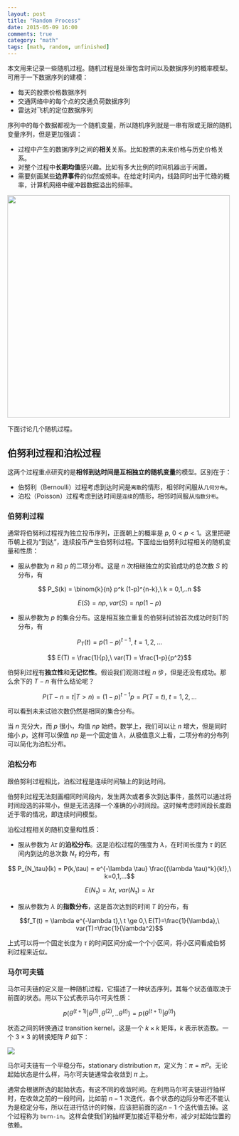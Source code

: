 ```yaml
---
layout: post
title: "Random Process"
date: 2015-05-09 16:00
comments: true
category: "math"
tags: [math, random, unfinished]
---
```


本文用来记录一些随机过程。随机过程是处理包含时间以及数据序列的概率模型。可用于一下数据序列的建模：

* 每天的股票价格数据序列
* 交通网络中的每个点的交通负荷数据序列
* 雷达对飞机的定位数据序列

序列中的每个数据都视为一个随机变量，所以随机序列就是一串有限或无限的随机变量序列，但是更加强调：

* 过程中产生的数据序列之间的**相关**关系。比如股票的未来价格与历史价格关系。
* 对整个过程中**长期均值**感兴趣。比如有多大比例的时间机器出于闲置。
* 需要刻画某些**边界事件**的似然或频率。在给定时间内，线路同时出于忙碌的概率，计算机网络中缓冲器数据溢出的频率。

<img src="http://7xqfqs.com1.z0.glb.clouddn.com/16-4-16/62147816.jpg" width="500px"/>

下面讨论几个随机过程。

<!--more-->

## 伯努利过程和泊松过程

这两个过程重点研究的是**相邻到达时间是互相独立的随机变量**的模型。区别在于：

* 伯努利（Bernoulli）过程考虑到达时间是`离散`的情形，相邻时间服从`几何分布`。
* 泊松（Poisson）过程考虑到达时间是`连续`的情形，相邻时间服从`指数分布`。

### 伯努利过程

通常将伯努利过程视为独立投币序列，正面朝上的概率是 $p,\ 0<p<1$。这里把硬币朝上视为“到达”，连续投币产生伯努利过程。下面给出伯努利过程相关的随机变量和性质：

* 服从参数为 $n$ 和 $p$ 的二项分布。这是 $n$ 次相继独立的实验成功的总次数 $S$ 的分布，有

$$ P_S(k) =  \binom{k}{n} p^k (1-p)^{n-k},\ k = 0,1,..n $$

$$E(S) = np,\ var(S)=np(1-p)$$

* 服从参数为 $p$ 的集合分布。这是相互独立重复的伯努利试验首次成功时刻T的分布，有

$$ P_T(t) = p(1-p)^{t-1},\ t=1,2,...$$

$$ E(T) = \frac{1}{p},\ var(T) = \frac{1-p}{p^2}$$

伯努利过程有**独立性**和**无记忆性**。假设我们观测过程 $n$ 步，但是还没有成功。那么余下的 $T-n$ 有什么结论呢？

$$ P(T-n=t \vert T>n) = (1-p)^{t-1}p = P(T=t),\ t=1,2,...$$

可以看到未来试验次数仍然是相同的集合分布。

当 $n$ 充分大，而 $p$ 很小，均值 $np$ 始终。数学上，我们可以让 $n$ 增大，但是同时缩小 $p$，这样可以保值 $np$ 是一个固定值 $\lambda$，从极值意义上看，二项分布的分布列可以简化为泊松分布。

### 泊松分布

跟伯努利过程相比，泊松过程是连续时间轴上的到达时间。

伯努利过程无法刻画相同时间段内，发生两次或者多次到达事件，虽然可以通过将时间段选的非常小，但是无法选择一个准确的小时间段。这时候考虑时间段长度趋近于零的情况，即连续时间模型。

泊松过程相关的随机变量和性质：

* 服从参数为 $\lambda \tau$ 的**泊松分布**。这是泊松过程的强度为 $\lambda$，在时间长度为 $\tau$ 的区间内到达的总次数 $N_\tau$ 的分布，有

$$ P_{N_\tau}(k) = P(k,\tau) = e^{-\lambda \tau} \frac{(\lambda \tau)^k}{k!},\ k=0,1,...$$

$$ E(N_\tau) = \lambda \tau,\ var(N_\tau) = \lambda \tau$$

* 服从参数为 $\lambda$ 的**指数分布**，这是首次达到的时间 $T$ 的分布，有

$$f_T(t) = \lambda e^{-\lambda t},\ t \ge 0,\ E(T)=\frac{1}{\lambda},\ var(T)=\frac{1}{\lambda^2}$$

上式可以将一个固定长度为 $\tau$ 的时间区间分成一个个小区间，将小区间看成伯努利过程来近似。

### 马尔可夫链

马尔可夫链的定义是一种随机过程，它描述了一种状态序列，其每个状态值取决于前面的状态。用以下公式表示马尔可夫性质：

$$p(\theta^{(t+1)} \vert \theta^{(1)},\theta^{(2)},..\theta^{(t)}) = p(\theta^{(t+1)} \vert \theta^{(t)}) $$

状态之间的转换通过 transition kernel，这是一个 $k \times k$ 矩阵，$k$ 表示状态数。一个 $3 \times 3$ 的转换矩阵 $P$ 如下：

![](http://7xqfqs.com1.z0.glb.clouddn.com/16-6-1/92862152.jpg)

马尔可夫链有一个平稳分布，stationary distribution $\pi$，定义为：$\pi = \pi P$。无论起始状态是什么样，马尔可夫链通常会收敛到 $\pi$ 上。

通常会根据所选的起始状态，有这不同的收敛时间。在利用马尔可夫链进行抽样时，在收敛之前的一段时间，比如前 $n-1$ 次迭代，各个状态的边际分布还不能认为是稳定分布，所以在进行估计的时候，应该把前面的这$n-1$ 个迭代值去掉。这个过程称为 `burn-in`。这样会使我们的抽样更加接近平稳分布，减少对起始位置的依赖。

